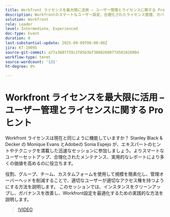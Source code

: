 ```yaml
---
title: Workfront ライセンスを最大限に活用 – ユーザー管理とライセンスに関する Pro ヒント
description: Workfrontのスマートなユーザー設定、合理化されたライセンス管理、ガバナンスの向上に関するエキスパートのヒントを活用して、価値と効率を最大限に高めます。
solution: Workfront
role: Leader
level: Intermediate, Experienced
doc-type: Event
duration: 0
last-substantial-update: 2025-09-09T00:00:00Z
jira: KT-19095
source-git-commit: a77a388f759c2f85b3bf3000260077d50102090d
workflow-type: tm+mt
source-wordcount: '131'
ht-degree: 0%

---
```



# Workfront ライセンスを最大限に活用 – ユーザー管理とライセンスに関する Pro ヒント

Workfront ライセンスは現在と同じように機能していますか？ Stanley Black &amp; Decker の Monique Evans とAdobeの Sonia Espejo が、エキスパートのヒントやテクニックを満載した迅速なセッションに参加しましょう。よりスマートなユーザーセットアップ、合理化されたメンテナンス、実用的なレポートにより多くの価値を高めるのに役立ちます。

役割、グループ、チーム、カスタムフォームを使用して規模を簡素化し、管理オーバーヘッドを削減することで、適切なユーザーが適切なアクセス権を持つようにする方法を説明します。 このセッションでは、インスタンスをクリーンアップし、ガバナンスを改善し、Workfront設定を最適化するための実践的な方法を説明します。

>[!VIDEO](https://video.tv.adobe.com/v/3473945/?learn=on&enablevpops)
